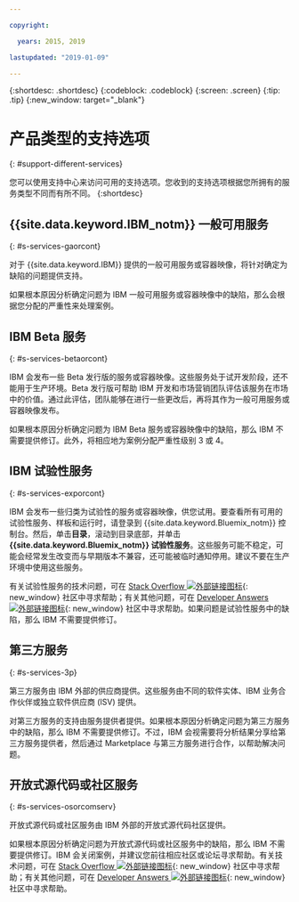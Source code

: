 ```yaml
---

copyright:

  years: 2015, 2019

lastupdated: "2019-01-09"

---
```


{:shortdesc: .shortdesc}
{:codeblock: .codeblock}
{:screen: .screen}
{:tip: .tip}
{:new_window: target="_blank"}


# 产品类型的支持选项
{: #support-different-services}

您可以使用支持中心来访问可用的支持选项。您收到的支持选项根据您所拥有的服务类型不同而有所不同。
{:shortdesc}

## {{site.data.keyword.IBM_notm}} 一般可用服务
{: #s-services-gaorcont}

对于 {{site.data.keyword.IBM}} 提供的一般可用服务或容器映像，将针对确定为缺陷的问题提供支持。

如果根本原因分析确定问题为 IBM 一般可用服务或容器映像中的缺陷，那么会根据您分配的严重性来处理案例。

## IBM Beta 服务
{: #s-services-betaorcont}

IBM 会发布一些 Beta 发行版的服务或容器映像。这些服务处于试开发阶段，还不能用于生产环境。Beta 发行版可帮助 IBM 开发和市场营销团队评估该服务在市场中的价值。通过此评估，团队能够在进行一些更改后，再将其作为一般可用服务或容器映像发布。

如果根本原因分析确定问题为 IBM Beta 服务或容器映像中的缺陷，那么 IBM 不需要提供修订。此外，将相应地为案例分配严重性级别 3 或 4。

## IBM 试验性服务
{: #s-services-exporcont}

IBM 会发布一些归类为试验性的服务或容器映像，供您试用。要查看所有可用的试验性服务、样板和运行时，请登录到 {{site.data.keyword.Bluemix_notm}} 控制台。然后，单击**目录**，滚动到目录底部，并单击 **{{site.data.keyword.Bluemix_notm}} 试验性服务**。这些服务可能不稳定，可能会经常发生改变而与早期版本不兼容，还可能被临时通知停用。建议不要在生产环境中使用这些服务。

有关试验性服务的技术问题，可在 [Stack Overflow ![外部链接图标](../icons/launch-glyph.svg " 外部链接图标")](http://stackoverflow.com/questions/tagged/ibm-bluemix){: new_window} 社区中寻求帮助；有关其他问题，可在 [Developer Answers ![外部链接图标](../icons/launch-glyph.svg "外部链接图标")](https://developer.ibm.com/answers/topics/ibm-cloud/){: new_window} 社区中寻求帮助。如果问题是试验性服务中的缺陷，那么 IBM 不需要提供修订。

## 第三方服务
{: #s-services-3p}

第三方服务由 IBM 外部的供应商提供。这些服务由不同的软件实体、IBM 业务合作伙伴或独立软件供应商 (ISV) 提供。

对第三方服务的支持由服务提供者提供。如果根本原因分析确定问题为第三方服务中的缺陷，那么 IBM 不需要提供修订。不过，IBM 会视需要将分析结果分享给第三方服务提供者，然后通过 Marketplace 与第三方服务进行合作，以帮助解决问题。

## 开放式源代码或社区服务
{: #s-services-osorcomserv}

开放式源代码或社区服务由 IBM 外部的开放式源代码社区提供。

如果根本原因分析确定问题为开放式源代码或社区服务中的缺陷，那么 IBM 不需要提供修订。IBM 会关闭案例，并建议您前往相应社区或论坛寻求帮助。有关技术问题，可在 [Stack Overflow ![外部链接图标](../icons/launch-glyph.svg "外部链接图标")](http://stackoverflow.com/questions/tagged/ibm-bluemix){: new_window} 社区中寻求帮助；有关其他问题，可在 [Developer Answers ![外部链接图标](../icons/launch-glyph.svg "外部链接图标")](https://developer.ibm.com/answers/topics/ibm-cloud/){: new_window} 社区中寻求帮助。
